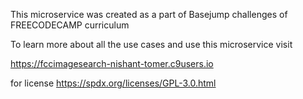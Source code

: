 This microservice was created as a part of Basejump challenges of FREECODECAMP curriculum

To learn more about all the use cases and use this microservice visit

https://fccimagesearch-nishant-tomer.c9users.io


for license https://spdx.org/licenses/GPL-3.0.html